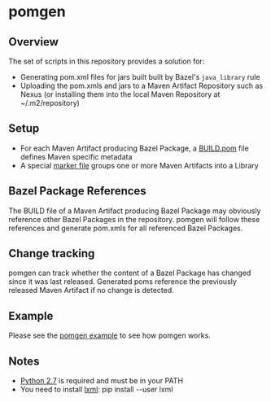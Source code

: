 # pomgen

## Overview

The set of scripts in this repository provides a solution for:
 - Generating pom.xml files for jars built built by Bazel's ```java_library``` rule
 - Uploading the pom.xmls and jars to a Maven Artifact Repository such as Nexus (or installing them into the local Maven Repository at ~/.m2/repository)

## Setup

 - For each Maven Artifact producing Bazel Package, a [BUILD.pom](example/healthyfoods/fruit-api/MVN-INF/BUILD.pom) file defines Maven specific metadata
 - A special [marker file](example/healthyfoods/MVN-INF/LIBRARY.root) groups one or more Maven Artifacts into a Library

## Bazel Package References

The BUILD file of a Maven Artifact producing Bazel Package may obviously reference other Bazel Packages in the repository. pomgen will follow these references and generate pom.xmls for all referenced Bazel Packages. 

## Change tracking

pomgen can track whether the content of a Bazel Package has changed since it was last released. Generated poms reference the previously released Maven Artifact if no change is detected.

## Example

Please see the [pomgen example](example/README.md) to see how pomgen works.

## Notes

- [Python 2.7](https://github.com/salesforce/pomgen/issues/1) is required and must be in your PATH
- You need to install [lxml](https://lxml.de): pip install --user lxml